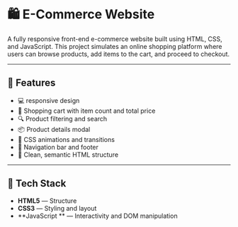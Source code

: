 # 🛍️ E-Commerce Website

A fully responsive front-end e-commerce website built using HTML, CSS, and JavaScript. This project simulates an online shopping platform where users can browse products, add items to the cart, and proceed to checkout.

---
## 🚀 Features

- 💻 responsive design
- 🛒 Shopping cart with item count and total price
- 🔍 Product filtering and search
- 📦 Product details modal
- 🎨 CSS animations and transitions
- 🧭 Navigation bar and footer
- 🧼 Clean, semantic HTML structure

---

## 🧱 Tech Stack

- **HTML5** — Structure
- **CSS3** — Styling and layout
- **JavaScript ** — Interactivity and DOM manipulation



